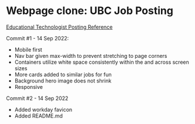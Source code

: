 # Webpage clone: UBC Job Posting

[Educational Technologist Posting Reference](https://ubc.wd10.myworkdayjobs.com/en-US/ubcstaffjobs/job/Educational-Technologist_JR9523)

Commit #1 - 14 Sep 2022:

- Mobile first
- Nav bar given max-width to prevent stretching to page corners
- Containers utilize white space consistently within the and across screen sizes
- More cards added to similar jobs for fun
- Background hero image does not shrink
- Responsive

Commit #2 - 14 Sep 2022

- Added workday favicon
- Added README.md
